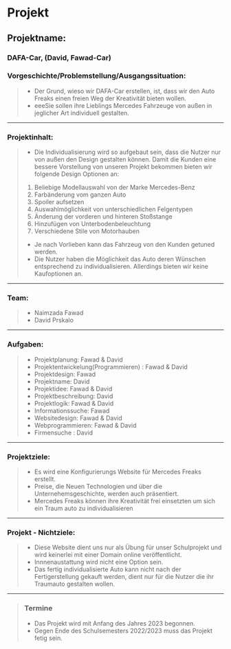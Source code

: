# Projekt

## Projektname: 
### DAFA-Car, (David, Fawad-Car) 

### Vorgeschichte/Problemstellung/Ausgangssituation: 
> - Der Grund, wieso wir DAFA-Car erstellen, ist, dass wir den Auto Freaks einen freien Weg der Kreativität bieten wollen. 
> - eeeSie sollen ihre Lieblings Mercedes Fahrzeuge von außen in 
jeglicher Art individuell gestalten. 
---

### Projektinhalt:
> - Die Individualisierung wird so aufgebaut sein, dass die Nutzer nur von außen den Design gestalten können. Damit die Kunden eine bessere Vorstellung von unseren Projekt bekommen bieten wir folgende Design Optionen an:
> 1.	Beliebige Modellauswahl von der Marke Mercedes-Benz
> 2.	Farbänderung vom ganzen Auto
> 3.	Spoiler aufsetzen
> 4.	Auswahlmöglichkeit von unterschiedlichen Felgentypen
> 5.	Änderung der vorderen und hinteren Stoßstange
> 5.	Hinzufügen von Unterbodenbeleuchtung
> 6.	Verschiedene Stile von Motorhauben 
> -	Je nach Vorlieben kann das Fahrzeug von den Kunden getuned werden.
> -	Die Nutzer haben die Möglichkeit das Auto deren Wünschen entsprechend zu individualisieren. Allerdings bieten wir keine Kaufoptionen an. 
---

### Team: 
> - Naimzada Fawad
> - David Prskalo
---

### Aufgaben: 
> - Projektplanung: Fawad & David
> - Projektentwickelung(Programmieren) : Fawad & David
> - Projektdesign: Fawad
> - Projektname: David
> - Projektidee: Fawad & David
> - Projektbeschreibung: David
> - Projektlogik: Fawad & David
> - Informationssuche: Fawad
> - Websitedesign: Fawad & David
> - Webprogrammieren: Fawad & David
> - Firmensuche : David
---

### Projektziele: 
> - Es wird eine Konfigurierungs Website für Mercedes Freaks erstellt.
> - Preise, die Neuen Technologien und über die Unternehemsgeschichte, werden auch präsentiert.
> - Mercedes Freaks können ihre Kreativität frei einsetzten um sich ein Traum auto zu individualisieren
---

### Projekt - Nichtziele: 
> - Diese Website dient uns nur als Übung für unser Schulprojekt und wird keinerlei mit einer Domain online veröffentlicht.
> - Innnenaustattung wird nicht eine Option sein.
> - Das fertig individualisierte Auto kann nicht nach der Fertigerstellung gekauft werden, dient nur für die Nutzer die ihr Traumauto gestalten wollen.
---

> ### Termine
> - Das Projekt wird mit Anfang des Jahres 2023 begonnen.
> - Gegen Ende des Schulsemesters 2022/2023 muss das Projekt fetig sein.